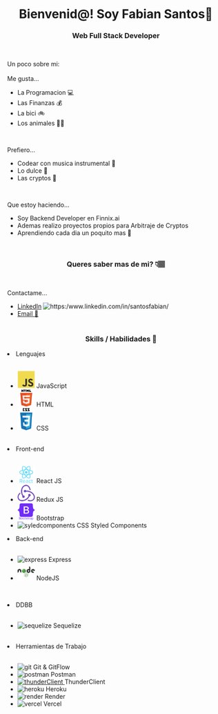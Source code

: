 <h1 align="center">Bienvenid@! Soy Fabian Santos👋</h1>
<h3 align="center";color: rgb(251, 255, 0);">Web Full Stack Developer</h3>
<br>

Un poco sobre mi:
<br>                                     
Me gusta...
                                       
<ul>
<li>La Programacion 💻</li>
<li>Las Finanzas 💰</li>
<li>La bici 🚲</li>
<li>Los animales 🐶🐱</li>
</ul>

<br>

Prefiero...
<ul>
<li>Codear con musica instrumental 🎻</li> 
<li>Lo dulce 🍫</li>
<li>Las cryptos 🤭</li>
</ul>
<br>

Que estoy haciendo...
<ul>
<li>Soy Backend Developer en Finnix.ai</li>
<li>Ademas realizo proyectos propios para Arbitraje de Cryptos</li>
<li>Aprendiendo cada dia un poquito mas 📖</li>
</ul>
<br>

<h3 align="center">Queres saber mas de mi? 👇🏽</h3>
<br>

Contactame...
<br>
<ul> 
<li> <a href="https://www.linkedin.com/in/santosfabian/" target="_blank">LinkedIn</a> <img height=15 width=20 src=" " alt="https:/www.linkedin.com/in/santosfabian/"/></li>
<li><a href="mailto:fabianjesussantos@gmail.com">Email 📩</a></li>
<br>

<h3 align="center">Skills / Habilidades 🚀</h3>
</ul>
<li >Lenguajes</li>
    <br>
    <p>
      <ul>
        <li><img src="https://raw.githubusercontent.com/devicons/devicon/master/icons/javascript/javascript-original.svg" alt="javascript" width="40" height="40"/> JavaScript</li>
        <li><img src="https://raw.githubusercontent.com/devicons/devicon/master/icons/html5/html5-original-wordmark.svg" alt="html5" width="40" height="40"/> HTML </li>
        <li><img src="https://raw.githubusercontent.com/devicons/devicon/master/icons/css3/css3-original-wordmark.svg" alt="css3" width="40" height="52"/> CSS </li>
      </ul>
    </p>
    <br>
      <li >Front-end</li>
    <br>
      <p>
      <ul>
        <li><img src="https://raw.githubusercontent.com/devicons/devicon/master/icons/react/react-original-wordmark.svg" alt="react" width="40" height="40"/> React JS</li>
        <li><img src="https://raw.githubusercontent.com/devicons/devicon/master/icons/redux/redux-original.svg" alt="redux" width="40" height="40"/> Redux JS</li>
        <li><img src="https://raw.githubusercontent.com/devicons/devicon/master/icons/bootstrap/bootstrap-plain-wordmark.svg" alt="bootstrap" width="40" height="40"/> Bootstrap</li>
        <li><img src="https://miro.medium.com/max/318/1*7jRD5QhgARucFKvRHFxpOg.png" alt="syledcomponents" width="40" height="30"/> CSS Styled Components</li>
      </ul>
      </p>


  <li >Back-end</li>
    <br>
    <p>
    <ul>
      <li><img src="https://e7.pngegg.com/pngimages/846/87/png-clipart-mean-solution-stack-express-js-node-js-javascript-github-text-trademark.png" alt="express" width="45" height="30"/> Express</li>
      <li><img src="https://raw.githubusercontent.com/devicons/devicon/master/icons/nodejs/nodejs-original-wordmark.svg" alt="nodejs" width="40" height="40"/> NodeJS</li>
    </p>
    <br>
    </ul>
  <li >DDBB</li>
    <br>
    <p>
      <ul>
      <li><img src="https://cdn.freebiesupply.com/logos/large/2x/sequelize-logo-png-transparent.png" alt="sequelize" width="40" height="40"/> Sequelize</li>
    </ul>
    </p>
<br>
  <li >Herramientas de Trabajo</li>
    <br>
    <p>
    <ul>
      <li><img src="https://www.vectorlogo.zone/logos/git-scm/git-scm-icon.svg" alt="git" width="40" height="40"/> Git & GitFlow</li>
      <li><img src="https://www.vectorlogo.zone/logos/getpostman/getpostman-icon.svg" alt="postman" width="40" height="40"/> Postman</li>
       <li><a href="https://www.thunderclient.com/" target="_blank"> <img src="https://img.stackshare.io/service/25390/default_b75b4798687f3a8ac77b1c03ce99c60560b06ccb.jpg" alt="thunderClient" width="40" height="40"/> </a>ThunderClient </li>
      <li><img src="https://www.vectorlogo.zone/logos/heroku/heroku-icon.svg" alt="heroku" width="40" height="40"/> Heroku</li>
      <li><img src="https://avatars.githubusercontent.com/u/42682871?s=280&v=4" alt="render" width="40" height="40"/> Render</li>
      <li><img src="https://camo.githubusercontent.com/add2c9721e333f0043ac938f3dadbc26a282776e01b95b308fcaba5afaf74ae3/68747470733a2f2f6173736574732e76657263656c2e636f6d2f696d6167652f75706c6f61642f76313538383830353835382f7265706f7369746f726965732f76657263656c2f6c6f676f2e706e67" alt="vercel" width="40" height="40"/> Vercel</li>
    </ul>
    </p>
    <br>
